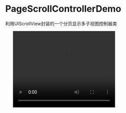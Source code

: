 # PageScrollControllerDemo
利用UIScrollView封装的一个分页显示多子视图控制器类


<!DOCTYPE html>
<html>
<head> 
<meta charset="utf-8"> 
<title>菜鸟教程(runoob.com)</title> 
</head>
<body>

<video width="320" height="240" controls autoplay>
<source src="Test1.mov" type="mov">

</video>

</body>
</html>
